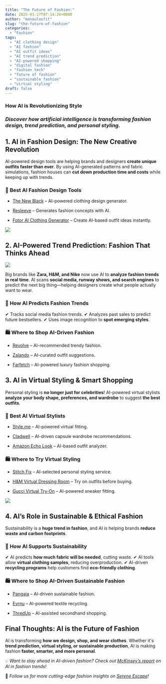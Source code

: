 ```yaml
---
title: "The Future of Fashion:"
date: 2025-01-27T07:14:26+0000
author: "manoulasfit"
slug: "the-future-of-fashion"
categories:
  - "Fashion"
tags:
  - "AI clothing design"
  - "AI fashion"
  - "AI outfit ideas"
  - "AI trend prediction"
  - "AI-powered shopping"
  - "digital fashion"
  - "fashion tech"
  - "future of fashion"
  - "sustainable fashion"
  - "virtual styling"
draft: false
---
```

### **How AI is Revolutionizing Style**

### *Discover how artificial intelligence is transforming fashion design, trend prediction, and personal styling.*

## **1. AI in Fashion Design: The New Creative Revolution**

AI-powered design tools are helping brands and designers **create unique outfits faster than ever**. By using AI-generated patterns and fabric simulations, fashion houses can **cut down production time and costs** while keeping up with trends.

### 🔹 **Best AI Fashion Design Tools**

- [The New Black](https://thenewblack.ai/) – AI-powered clothing design generator.

- [Resleeve](https://resleeve.ai/) – Generates fashion concepts with AI.

- [Fotor AI Clothing Generator](https://www.fotor.com/) – Create AI-based outfit ideas instantly.

![](/A4F101D9-A508-4205-939F-8CB1254A8B39.png)

## **2. AI-Powered Trend Prediction: Fashion That Thinks Ahead**

![](/50F0D5A7-CDC3-4BF9-BF60-EE9EF4C39A6C.png)

Big brands like **Zara, H&M, and Nike** now use AI to **analyze fashion trends in real time**. AI scans **social media, runway shows, and search engines** to predict the next big thing—helping designers create what people actually want to wear.

### 🔹 **How AI Predicts Fashion Trends**

✔ Tracks social media fashion trends.
✔ Analyzes past sales to predict future bestsellers.
✔ Uses image recognition to **spot emerging styles**.

### 🛍 **Where to Shop AI-Driven Fashion**

- [Revolve](https://www.revolve.com/) – AI-recommended trendy fashion.

- [Zalando](https://www.zalando.com/) – AI-curated outfit suggestions.

- [Farfetch](https://www.farfetch.com/) – AI-powered luxury fashion shopping.

## **3. AI in Virtual Styling & Smart Shopping**

Personal styling is **no longer just for celebrities**! AI-powered virtual stylists **analyze your body shape, preferences, and wardrobe** to suggest **the best outfits**.

### 🔹 **Best AI Virtual Stylists**

- [Style.me](https://style.me/) – AI-powered virtual fitting.

- [Cladwell](https://cladwell.com/) – AI-driven capsule wardrobe recommendations.

- [Amazon Echo Look](https://www.amazon.com/) – AI-based outfit analyzer.

### 🛍 **Where to Try Virtual Styling**

- [Stitch Fix](https://www.stitchfix.com/) – AI-selected personal styling service.

- [H&M Virtual Dressing Room](https://www2.hm.com/) – Try on outfits before buying.

- [Gucci Virtual Try-On](https://www.gucci.com/) – AI-powered sneaker fitting.

![](/C71C0A40-21C8-48C5-97CC-F976407F6470.png)

## **4. AI’s Role in Sustainable & Ethical Fashion**

Sustainability is a **huge trend in fashion**, and AI is helping brands **reduce waste and carbon footprints**.

### 🔹 **How AI Supports Sustainability**

✔ AI predicts **how much fabric will be needed**, cutting waste.
✔ AI tools allow **virtual clothing samples**, reducing overproduction.
✔ AI-driven **recycling programs** help customers find **eco-friendly clothing**.

### 🛍 **Where to Shop AI-Driven Sustainable Fashion**

- [Pangaia](https://pangaia.com/) – AI-driven sustainable fashion.

- [Evrnu](https://www.evrnu.com/) – AI-powered textile recycling.

- [ThredUp](https://www.thredup.com/) – AI-assisted secondhand shopping.

## **Final Thoughts: AI is the Future of Fashion**

AI is transforming **how we design, shop, and wear clothes**. Whether it's **trend prediction, virtual styling, or sustainable production**, AI is making fashion **faster, smarter, and more personal**.

💡 *Want to stay ahead in AI-driven fashion? Check out [McKinsey’s report](https://www.mckinsey.com/industries/retail/our-insights/generative-ai-unlocking-the-future-of-fashion) on AI in fashion trends!*

🔗 *Follow us for more cutting-edge fashion insights on [Serene Escape](https://chatgpt.com/c/yourblogurl.com)!*